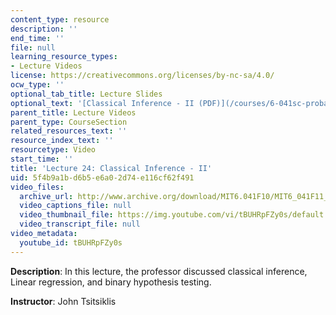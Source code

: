 ```yaml
---
content_type: resource
description: ''
end_time: ''
file: null
learning_resource_types:
- Lecture Videos
license: https://creativecommons.org/licenses/by-nc-sa/4.0/
ocw_type: ''
optional_tab_title: Lecture Slides
optional_text: '[Classical Inference - II (PDF)](/courses/6-041sc-probabilistic-systems-analysis-and-applied-probability-fall-2013/resources/mit6_041scf13_l24)'
parent_title: Lecture Videos
parent_type: CourseSection
related_resources_text: ''
resource_index_text: ''
resourcetype: Video
start_time: ''
title: 'Lecture 24: Classical Inference - II'
uid: 5f4b9a1b-d6b5-e6a0-2d74-e116cf62f491
video_files:
  archive_url: http://www.archive.org/download/MIT6.041F10/MIT6_041F11_lec24_300k.mp4
  video_captions_file: null
  video_thumbnail_file: https://img.youtube.com/vi/tBUHRpFZy0s/default.jpg
  video_transcript_file: null
video_metadata:
  youtube_id: tBUHRpFZy0s
---
```


**Description**: In this lecture, the professor discussed classical inference, Linear regression, and binary hypothesis testing.

**Instructor**: John Tsitsiklis


